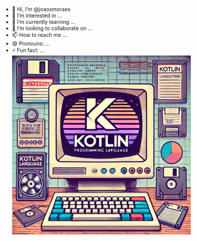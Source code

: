 - 👋 Hi, I’m @joaosmoraes
- 👀 I’m interested in ...
- 🌱 I’m currently learning ...
- 💞️ I’m looking to collaborate on ...
- 📫 How to reach me ...
- 😄 Pronouns: ...
- ⚡ Fun fact: ...
![Imagem de Kotlin](https://raw.githubusercontent.com/joaosmoraes/joaosmoraes/refs/heads/main/kotli.img.webp)
<!---
joaosmoraes/joaosmoraes is a ✨ special ✨ repository because its `README.md` (this file) appears on your GitHub profile.
You can click the Preview link to take a look at your changes.
--->
